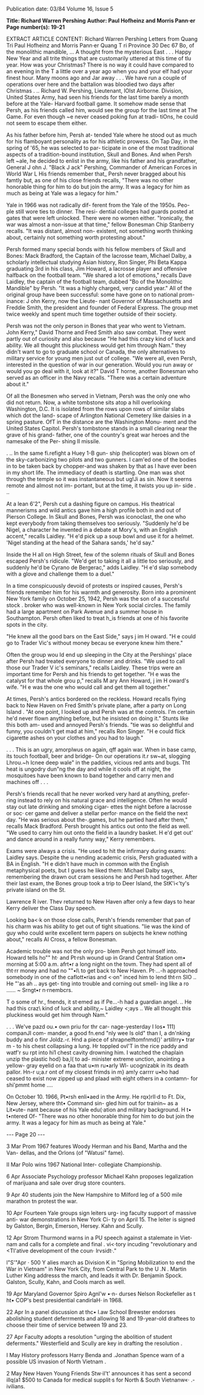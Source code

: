 Publication date: 03/84
Volume 16, Issue 5

**Title: Richard Warren Pershing**
**Author: Paul Hofheinz and Morris Pann·er**
**Page number(s): 19-21**

EXTRACT ARTICLE CONTENT:
Richard Warren Pershing 
Letters from Quang Tri 
Paul Hofheinz and Morris Pann·er 
Quang T ri Province 
30 Dec 67 
Bo, of the monolithic mandible, 
... A 
thought from 
the 
mysterious 
East . . . Happy New Year and all trite 
things that are customarily uttered at this time 
of tlu year. How was your Christmas? There 
is no way it could have compared to an evening 
in the T a little over a year ago when you and 
your elf had your finest hour. Many moons ago 
and Jar away . . . 
We have run a couple of operations over here 
and the battalion was bloodied two days after 
Christmas . .. 
Richard 
W. 
Pershing, 
Lieutenant, 
lOlst Airborne. Division, United States 
Army, had seen his friends for the last 
time barely a month before at the Yale-
Harvard football game. It somehow 
made sense that Persh, as his friends 
called him, would see the group for the 
last time at The Game. For even though 
~e never ceased poking fun at tradi-
tiOns, he could not seem to escape them 
either. 

As his father before him, Persh at-
tended Yale where he stood out as much 
for his flamboyant personality as for his 
athletic prowess. On Tap Day, in the 
spring of '65, he was selected to par-
ticipate in one of the most traditional 
aspects of a tradition-bound institution, 
Skull and Bones. And when Persh left 
~ale, he decided to enlist in the army, 
like his father and his grandfather, 
General J ohn J. "Black J ack" Pershing, 
Commander of American Forces in 
World War L His friends remember 
that_ Persh never bragged about his 
famtly but, as one of his close friends 
recalls, "There was no other honorable 
thing for him to do but join the army. It 
was a legacy for him as much as being 
at Yale was a legacy for him." 

Yale in 1966 was not radically dif-
ferent from the Yale of the 1950s. Peo-
ple still wore ties to dinner. The resi-
dential colleges had guards posted at 
gates that were left unlocked. There 
were no women either. "Ironically, the 
war was almost a non-issue at that 
time," fellow Bonesman Chip Stanberry 
recalls. "It was distant, almost non-
existent, not something worth thinking 
about, certainly not something worth 
protesting about." 

Persh formed many special bonds 
with his fellow members of Skull and 
Bones: Mack Bradford, the Captain of 
the lacrosse team, Michael Dalby, a 
scholarly intellectual studying Asian 
history, Ron Singer, Phi Beta Kappa 
graduating 3rd in his 
class, Jim 
Howard, a lacrosse player and offensive 
halfback on the football team. "We 
shared a lot of emotions," recalls Dave 
Laidley, the captain of the football 
team, dubbed "Bo of the Monolithic 
Mandible" by Persh. "It was a highly 
charged, very candid year." All of the 
original group have been successful: 
some have gone on to national prom-
inance: J ohn Kerry, now the Lieute-
nant Governor of Massachusetts and 
Freddie Smith, 
the president and 
founder of Federal Express. The group 
met twice weekly and spent much time 
together outside of their society. 

Persh was not the only person in 
Bones that year who went to Vietnam. 
John Kerry," David Thorne and Fred 
Smith also saw combat. They went 
partly out of curiosity and also because 
"He had this crazy kind of luck and ability. 
We all thought this pluckiness would get 
him through Nam." 
they didn't want to go to graduate 
school or Canada, the only alternatives 
to military service for young men just 
out of college. "We were all, even Persh, 
interested in the question of war in our 
generation. Would you run away or 
would you go deal with it, look at it?" 
David T horne, another Bonesman who 
served as an officer in the Navy recalls. 
"There was a certain adventure about 
it." 

Of all the Bonesmen who served in 
Vietnam, Persh was the only one who 
did not return. Now, a white tombstone 
sits atop a hill overlooking Washington, 
D.C. It is isolated from the rows upon 
rows of similar slabs which dot the land-
scape of Arlington National Cemetery 
like daisies in a spring pasture. OfT in 
the distance are the Washington Monu-
ment and the United States Capitol. 
Persh's tombstone stands in a small 
clearing near the grave of his grand-
father, one of the country's great war 
heroes and the namesake of the Per-
shing II missile. 

. .. In the same fi.refight a Huey 1-B gun-
ship (helicopter) was blown om of the 
sky-carbonizing two pilots and two gunners. 
I cam'ed one of the bodies in to be taken back 
by chopper-and was shaken by that as I have 
ever been in my short life. The immediacy of 
death is startling. One man was shot through 
the temple so it was instantaneous but ug!Ji as 
sin. Now it seerns remote and almost not im-
portant, but at the time, it twists you up in-
side . .. 

At a lean 6'2", Persh cut a dashing 
figure 
on campus. 
His theatrical 
mannerisms and wild antics gave him a 
high profile both in and out of Pierson 
College. In Skull and Bones, Persh was 
iconoclast, 
the one who kept 
everybody from taking themselves too 
seriously. "Suddenly he'd be Nigel, a 
character he invented in a debate at 
Mory's, with an English accent," recalls 
Laidley. "H e'd pick up a soup bowl and 
use it for a helmet. 'Nigel standing at 
the head of the Sahara sands,' he'd say." 

Inside the H all on High Street, few of 
the solemn rituals of Skull and Bones 
escaped Persh's ridicule. "We'd get to 
taking it all a little too seriously, and 
suddenly he'd be Cyrano de Bergerac," 
adds Laidley. "H e'd slap somebody with 
a glove and challenge them to a duel." 

In a time conspicuously devoid of 
protests or inspired causes, Persh's 
friends remember him for his warmth 
and generosity. Born into a prominent 
New York family on October 25, 1942, 
Persh was the son of a successful stock 
. broker who was well-known in New 
York social circles. The family had a 
large apartment on Park Avenue and a 
summer house in Southampton. Persh 
often liked to treat h_is friends at one of 
his favorite spots in the city. 

"He knew all the good bars on the 
East Side," says j im H oward. "H e could 
go to Trader Vic's without money 
becau se everyone knew him there." 

Often the group wou ld end up sleeping 
in the City at the Pershings' place after 
Persh had treated everyone to dinner 
and drinks. "We used to call those our 
Trader V ic's seminars," recalls Laidley. 
These trips were an important time for 
Persh and his friends to get together. 
"H e was the catalyst for that whole 
grou p," recalls M ary Ann Howard, j im 
H oward's wife. "H e was the one who 
would call and get them all together." 

At times, Persh's antics bordered on 
the reckless. Howard recalls flying back 
to New Haven on Fred Smith's private 
plane, after a party on Long Island . "At 
one point, I looked up and Persh was at 
the controls. I'm certain he'd never 
flown anything before, but he insisted 
on doing it." Stunts like this both am-
used and annoyed Persh's friends. "tie 
was so delightful and funny, you 
couldn't get mad at him," recalls Ron 
Singer. "H e could flick cigarette ashes 
on your clothes and you had to laugh." 

. . . This is an ugry, amorplwus on again, 
qff again war. When in base camp, its touch 
football, beer and bridge- On our operations 
it.r sw~at, slogging Lhrou.~h lcnee deep wale" in 
the paddies, vicious red ants and bugs. Tht 
heat is ungodry dun"ng the day and while it 
cools off at night, the mosquitoes have been 
known to band together and carry men and 
machines off . . . 

Persh's friends recall that he never 
worked very hard at anything, prefer-
ring instead to rely on his natural grace 
and intelligence. Often he would stay 
out late drinking and smoking cigar-
ettes the night before a lacrosse or soc· 
cer game and deliver a stellar perfor· 
mance on the field the next day. "He 
was serious about the-.games, but he 
partied hard after them," recalls Mack 
Bradford. Persh brought his antics out 
onto the field as well. "We used to carry 
him out onto the field in a laundry 
basket. H e'd get out' and dance around 
in 
a 
really 
funny 
way," Kerry 
remembers. 

Exams were always a crisis. "He used 
to hit the infirmary during exams: 
Laidley says. Despite the u nending 
academic crisis, Persh graduated with a 
BA in English. "H e didn't have much in 
common with the English metaphysical 
poets, but I guess he liked them: 
Michael Dalby says, remembering the 
drawn out cram sessions he and Persh 
had together. After their last exam, the 
Bones group took a trip to Deer Island, 
the StK'i<'ty's private island on the St. 

Lawrence R iver. Thev returned to New 
Haven after only a few days to hear 
Kerry deliver the Class Day speech. 

Looking ba<·k on those close calls, 
Persh's friends remember that pan of 
his charm was his ability to get out of 
tight situations. "lie was the kind of guy 
who could write excellent term papers 
on subjects he knew nothing about," 
recalls AI Cross, a fellow Bonesman. 

Academic trouble was not the only pro-
blem Persh got himself into. Howard 
tells ho"" ht· and Pt·rsh wound up in 
Grand Central Station om• morning at 
5:00 a.m. afrt•r a long night on the 
tovm. They had spent all of tht·rr money 
and had no ""•l\ to get back to New 
Haven. Pt·...-h approached somebody in 
one of the caflott•rias and <·on" inced him 
to lend tht·rn SIO .. He "'as ah .. ays get-
ting into trouble and corning out smell-
ing like a ro ...... ~ Srngt•r n·rnembcrs. 

T o some of hr., fnends, it st·emed as if 
Pe...-h had a guardian angel. .. He had 
this craz\ kind of luck and ability,~ 
Laidley <;ays 
.. We all thought this 
pluckiness would 
get 
him through 
Nam." 

. . . We've pazd ou.• own priu for thr car-
nage-yesterday I los• 111) companJI com-
mander, a good fn.end "nly wee Is old" than I, 
a dn'nking buddy and o finr Joldz.-r. Hnd a 
piece of shrapnelftomfnmd(}' artillrry• trar m -
to his chest collapsing a lung. Hr toppled ovl'T 
in the rice paddy and watf'r su rpt into hi1 
chest cavity drowning him. I watched the 
chaplain unzip the plastic hod} ba,l( to ad-
minister extreme unction, anointing a yellow-
gray eyelid on a faa that u•m ru•arly Wl-
ucognizabk in its death pallor. Hn-r u;a.r ont 
of my closest frimds in m} am!y carrrr u•ho 
had ceased to exist now zipped up and plaad 
with eight others in a contamn- for shi'pmmt 
home .... 

On October 10. 1966, Pt•rsh enli•aed 
in the Army. He rqx)rll·d to Ft. Dix, 
New Jersey, where tht• Command sin-
gled him out for trainin~ as a Lit•ute-
nant because of his Yale edu(·ation and 
military background. H t• t•ntered Of-
"There was no other honorable thing for 
him to do but join the army. It was a 
legacy for him as much as being at Yale." 


--- Page 20 ---

3 Mar 
Prom 1967 features Woody Herman 
and his Band, Martha and the Van-
dellas, and the Orlons (of "Watusi" 
fame). 

II Mar 
Polo 
wins 
1967 
National 
Inter-
collegiate Championship. 

6 Apr 
Associate 
Psychology professor 
Michael Kahn proposes legalization 
of marijuana and sale over drug store 
counters. 

9 Apr 
40 students join the New Hampshire 
to Milford leg of a 500 mile marathon 
tn protest the war. 

10 Apr 
Fourteen Yale groups sign leiters urg-
ing faculty support of massive anti-
war demonstrations in New York Ci-
ty on April 15. The leiter is signed by 
Galston, Bergin, Emerson, Hersey. 
Kahn and Scully. 

12 Apr 
Strom Thurmond warns in a PU 
speech against a stalemate in Viet-
nam and calls for a complete and final 
. vi<·tory incuding "revolutionary and 
<TI'ative development of the coun· 
lrvsidt·." 

l"S'"Apr · 
500 Y alies march as 
Division K in "Spring 
Mobilization to end the 
War in Vietnam" in New 
York City, from Central 
Park to the U .N . Martin 
Luther King addresss the 
march, and leads it with 
Dr. 
Benjamin 
Spock. 
Galston, Scully, Kahn, 
and Cools march as well. 

19 Apr 
Maryland Governor Spiro Agnl'w •·n-
durses Nelson Rockefeller as t ht• 
COP's best presidential candirlaH· in 
1968. 

22 Apr 
In a panel discussion at thc• l.aw 
School Brewster endorses abolishing 
student deferrments and allowing 18 
and 19-year-old draftees to choose 
their time of service between 19 and 
23. 

27 Apr 
Faculty adopts a resolution "urging 
the abolition of student deferments." 
Westerfield and Scully are key in 
drafting the resolution . 

I May 
History professors Harry Benda and 
.Jonathan Spence warn of a possible 
US invasion of North Vietnam . 

2 May 
New Haven Young Friends Stw·il't\' 
announces it has sent a second illq(a1 
$500 to Canada for medical supplit·s 
for 
North 
& 
South Vietnanw«· 
.-ivilians.